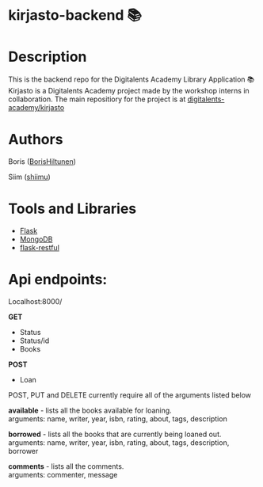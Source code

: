# kirjasto-backend 📚

# Description
This is the backend repo for the Digitalents Academy Library Application 📚 Kirjasto is a Digitalents Academy project made by the workshop interns in collaboration. The main repositiory for the project is at [digitalents-academy/kirjasto](https://github.com/digitalents-academy/kirjasto)

# Authors
Boris ([BorisHiltunen](https://github.com/BorisHiltunen))

Siim ([shiimu](https://github.com/shiimu))

# Tools and Libraries
- [Flask](https://flask.palletsprojects.com/en/2.0.x/)
- [MongoDB](https://www.mongodb.com/)
- [flask-restful](https://flask-restful.readthedocs.io/en/latest/)

# Api endpoints:

Localhost:8000/

<b>GET</b>
- Status
- Status/id
- Books

<b>POST</b>
- Loan

POST, PUT and DELETE currently require all of the arguments listed below

<b>available</b> - lists all the books available for loaning. <br />
arguments: name, writer, year, isbn, rating, about, tags, description

<b>borrowed</b> - lists all the books that are currently being loaned out. <br />
arguments: name, writer, year, isbn, rating, about, tags, description, borrower

<b>comments</b> - lists all the comments. <br />
arguments: commenter, message
